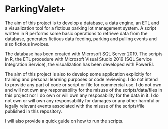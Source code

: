 # ParkingValet+
The aim of this project is to develop a database, a data engine, an ETL and a visualization tool for a fictious parking lot management system. A script written in R performs some basic operations to retrieve data from the database, generates fictious data feeding, parking and pulling events and also fictious invoices.

The database has been created with Microsoft SQL Server 2019. The scripts in R, the ETL procedure with Microsoft Visual Studio 2019 (SQL Service Integration Service), the visualization has been developed with PowerBI.
  
The aim of this project is also to develop some application explicitly for training and personal learning purposes or code reviewing. I do not intend to provide any part of code or script or file for commercial use. I do not own and will not own any responsability for the misuse of the scripts/data/files in this project nor I do own or will own any resposability for the data in it. I do not own or will own any responsability for damages or any other harmful or legally relevant events associated with the misuse of the scripts/file published in this repository.

I will also provide a quick guide on how to run the scripts.
